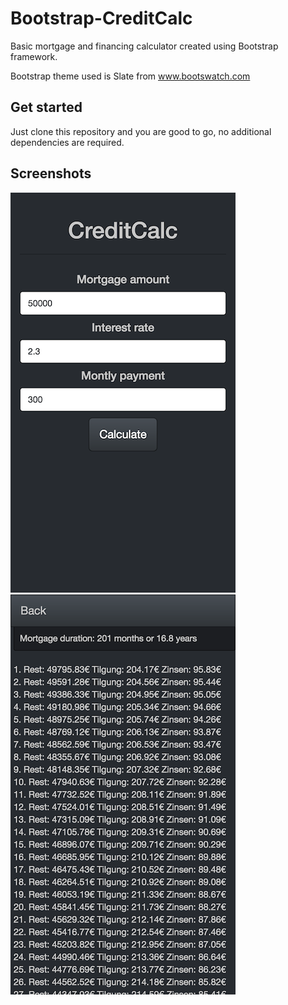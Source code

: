 # Bootstrap-CreditCalc
Basic mortgage and financing calculator created using Bootstrap framework.

Bootstrap theme used is Slate from www.bootswatch.com

## Get started
Just clone this repository and you are good to go, no additional dependencies are required.

## Screenshots
![Page 1](/appimgs/Bootstrap1.png) ![Page 2](/appimgs/Bootstrap2.png)
